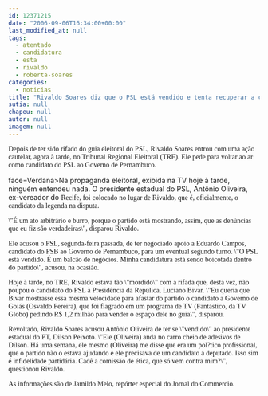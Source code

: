 ```yaml
---
id: 12371215
date: "2006-09-06T16:34:00+00:00"
last_modified_at: null
tags:
  - atentado
  - candidatura
  - esta
  - rivaldo
  - roberta-soares
categories:
  - noticias
title: "Rivaldo Soares diz que o PSL está vendido e tenta recuperar a candidatura perdida"
sutia: null
chapeu: null
autor: null
imagem: null
---
```

<p><P><FONT face=Verdana>Depois de ter sido rifado do guia eleitoral do PSL, Rivaldo Soares entrou com uma ação cautelar, agora à tarde, no Tribunal Regional Eleitoral (TRE). Ele pede para voltar ao ar como candidato do PSL ao Governo de Pernambuco.</FONT></P></p>
<p><P><FONT</p>
<p> face=Verdana>Na propaganda eleitoral, exibida na TV hoje à tarde, ninguém entendeu nada. O presidente estadual do PSL, Antônio Oliveira, ex-vereador do </FONT><FONT face=Verdana>Recife, foi colocado no lugar de Rivaldo, que é, oficialmente, o candidato da legenda na disputa.</FONT></P></p>
<p><P><FONT face=Verdana>\"É um ato arbitrário e burro, porque o partido está mostrando, assim, que as denúncias que eu fiz são verdadeiras\", disparou Rivaldo.</FONT></P></p>
<p><P><FONT face=Verdana>Ele acusou o PSL, segunda-feira passada, de ter negociado apoio a Eduardo Campos, candidato do PSB ao Governo de Pernambuco, para um eventual segundo turno. \"O PSL está vendido. É um balcão de negócios. Minha candidatura está sendo boicotada dentro do partido\", acusou, na ocasião.</FONT></P></p>
<p><P><FONT face=Verdana>Hoje à tarde, no TRE, Rivaldo estava tão \"mordido\" com a rifada que, desta vez, não poupou o candidato do PSL à Presidência da Repúlica, Luciano Bivar. \"Eu queria que Bivar mostrasse essa mesma velocidade para afastar do partido o candidato a Governo de Goiás (Osvaldo Pereira), que foi flagrado em um programa de TV (Fantástico, da TV Globo) pedindo R$ 1,2 milhão para vender o espaço dele no guia\", disparou.</FONT></P></p>
<p><P><FONT face=Verdana>Revoltado, Rivaldo Soares acusou Antônio Oliveira de ter se \"vendido\" ao presidente estadual do PT, Dilson Peixoto. \"Ele (Oliveira) anda no carro cheio de adesivos de Dilson. Há uma semana, ele mesmo (Oliveira) me disse que era um pol?tico profissional, que o partido não o estava ajudando e ele precisava de um candidato a deputado. Isso sim é infidelidade partidária. Cadê a comissão de ética, que só vem contra mim?\", questionou Rivaldo.</FONT></P><FONT face=Verdana></p>
<p><P>As informações são de Jamildo Melo, repórter especial do Jornal do Commercio.</P></FONT> </p>
